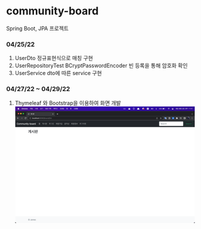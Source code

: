 # community-board
Spring Boot, JPA 프로젝트

### 04/25/22

1. UserDto 정규표현식으로 매칭 구현
2. UserRepositoryTest BCryptPasswordEncoder 빈 등록을 통해 암호화 확인
3. UserService dto에 따른 service 구현

### 04/27/22 ~ 04/29/22

1. Thymeleaf 와 Bootstrap을 이용하여 화면 개발
![img.png](img/img-1.png)
